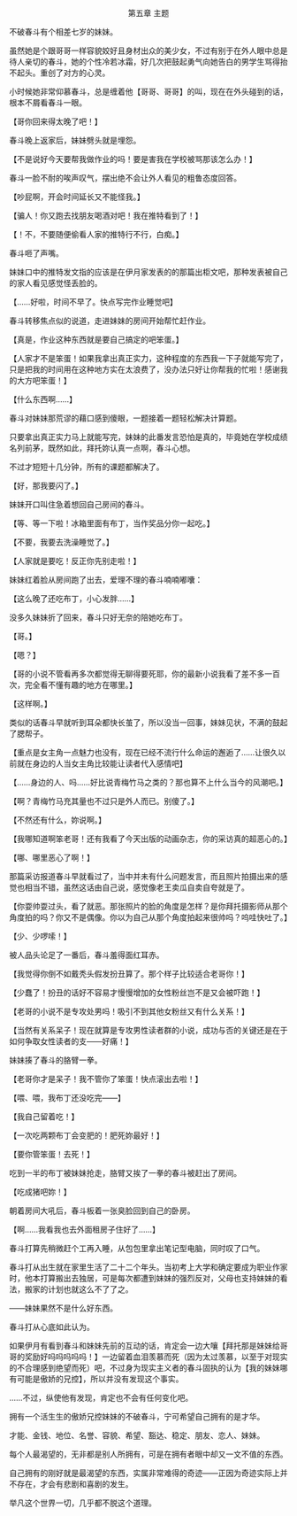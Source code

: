 <p align="center">第五章 主题</p>

不破春斗有个相差七岁的妹妹。

虽然她是个跟哥哥一样容貌姣好且身材出众的美少女，不过有别于在外人眼中总是待人亲切的春斗，她的个性冷若冰霜，好几次把鼓起勇气向她告白的男学生骂得抬不起头。重创了对方的心灵。

小时候她非常仰慕春斗，总是缠着他【哥哥、哥哥】的叫，现在在外头碰到的话，根本不屑看春斗一眼。

【哥你回来得太晚了吧！】

春斗晚上返家后，妹妹劈头就是埋怨。

【不是说好今天要帮我做作业的吗！要是害我在学校被骂那该怎么办！】

春斗一脸不耐的唉声叹气，摆出绝不会让外人看见的粗鲁态度回答。

【吵屁啊，开会时间延长又不能怪我。】

【骗人！你又跑去找朋友喝酒对吧！我在推特看到了！】

【！不，不要随便偷看人家的推特行不行，白痴。】

春斗咂了声嘴。

妹妹口中的推特发文指的应该是在伊月家发表的的那篇出柜文吧，那种发表被自己的家人看见感觉怪丢脸的。

【……好啦，时间不早了。快点写完作业睡觉吧】

春斗转移焦点似的说道，走进妹妹的房间开始帮忙赶作业。

【真是，作业这种东西就是要自己搞定的吧笨蛋。】

【人家才不是笨蛋！如果我拿出真正实力，这种程度的东西我一下子就能写完了，只是把我的时间用在这种地方实在太浪费了，没办法只好让你帮我的忙啦！感谢我的大方吧笨蛋！】

【什么东西啊……】

春斗对妹妹那荒谬的藉口感到傻眼，一题接着一题轻松解决计算题。

只要拿出真正实力马上就能写完，妹妹的此番发言恐怕是真的，毕竟她在学校成绩名列前茅，既然如此，拜托妳认真一点啊，春斗心想。

不过才短短十几分钟，所有的课题都解决了。

【好，那我要闪了。】

妹妹开口叫住急着想回自己房间的春斗。

【等、等一下啦！冰箱里面有布丁，当作奖品分你一起吃。】

【不要，我要去洗澡睡觉了。】

【人家就是要吃！反正你先别走啦！】

妹妹红着脸从房间跑了出去，爱理不理的春斗喃喃嘟囔：

【这么晚了还吃布丁，小心发胖……】

没多久妹妹折了回来，春斗只好无奈的陪她吃布丁。

【哥。】

【嗯？】

【哥的小说不管看再多次都觉得无聊得要死耶，你的最新小说我看了差不多一百次，完全看不懂有趣的地方在哪里。】

【这样啊。】

类似的话春斗早就听到耳朵都快长茧了，所以没当一回事，妹妹见状，不满的鼓起了腮帮子。

【重点是女主角一点魅力也没有，现在已经不流行什么命运的邂逅了……让很久以前就在身边的人当女主角比较能让读者代入感情吧】

【……身边的人、吗……好比说青梅竹马之类的？那也算不上什么当今的风潮吧。】

【啊？青梅竹马充其量也不过只是外人而已。别傻了。】

【不然还有什么，妳说啊。】

【我哪知道啊笨老哥！还有我看了今天出版的动画杂志，你的采访真的超恶心的。】

【哪、哪里恶心了啊！】

那篇采访报道春斗早就看过了，当中并未有什么问题发言，而且照片拍摄出来的感觉也相当不错，虽然这话由自己说，感觉像老王卖瓜自卖自夸就是了。

【你耍帅耍过头，看了就恶。那张照片的脸的角度是怎样？是你拜托摄影师从那个角度拍的吗？你又不是偶像。你以为自己从那个角度拍起来很帅吗？呜哇快吐了。】

【少、少啰嗦！】

被人品头论足了一番后，春斗羞得面红耳赤。

【我觉得你倒不如戴秃头假发扮丑算了。那个样子比较适合老哥你！】

【少蠢了！扮丑的话好不容易才慢慢增加的女性粉丝岂不是又会被吓跑！】

【老哥的小说不是专攻处男吗！吸引不到其他女粉丝又有什么关系！】

【当然有关系呆子！现在就算是专攻男性读者群的小说，成功与否的关键还是在于如何争取女性读者的支——好痛！】

妹妹揍了春斗的胳臂一拳。

【老哥你才是呆子！我不管你了笨蛋！快点滚出去啦！】

【喂、喂，我布丁还没吃完——】

【我自己留着吃！】

【一次吃两颗布丁会变肥的！肥死妳最好！】

【要你管笨蛋！去死！】

吃到一半的布丁被妹妹抢走，胳臂又挨了一拳的春斗被赶出了房间。

【吃成猪吧妳！】

朝着房间大吼后，春斗板着一张臭脸回到自己的卧房。

【啊……我看我也去外面租房子住好了……】

春斗打算先稍微赶个工再入睡，从包包里拿出笔记型电脑，同时叹了口气。

春斗打从出生就在家里生活了二十二个年头。当初考上大学和确定要成为职业作家时，他本打算搬出去独居，可是每次都遭到妹妹的强烈反对，父母也支持妹妹的看法，搬家的计划也就这么不了了之。

——妹妹果然不是什么好东西。

春斗打从心底如此认为。

如果伊月有看到春斗和妹妹先前的互动的话，肯定会一边大嚷【拜托那是妹妹给哥哥的奖励好吗吗吗吗吗！】一边留着血泪羡慕而死（因为太过羡慕，以至于对现实的不合理感到绝望而死）吧，不过身为现实主义者的春斗固执的认为【我的妹妹哪有可能是傲娇的兄控】，所以并没有发现这个事实。

……不过，纵使他有发现，肯定也不会有任何变化吧。

拥有一个活生生的傲娇兄控妹妹的不破春斗，宁可希望自己拥有的是才华。

才能、金钱、地位、名誉、容貌、希望、豁达、稳定、朋友、恋人、妹妹。

每个人最渴望的，无非都是别人所拥有，可是在拥有者眼中却又一文不值的东西。

自己拥有的刚好就是最渴望的东西，实属非常难得的奇迹——正因为奇迹实际上并不存在，才会有悲剧和喜剧的发生。

举凡这个世界一切，几乎都不脱这个道理。

